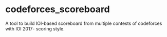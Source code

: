 # codeforces_scoreboard
A tool to build IOI-based scoreboard from multiple contests of codeforces with IOI 2017- scoring style.

